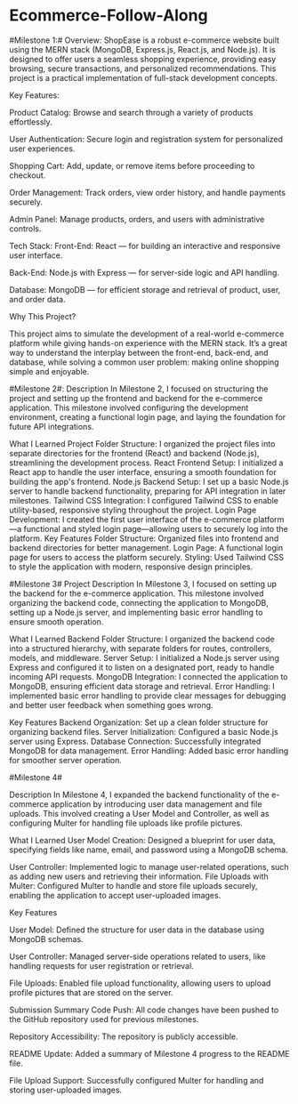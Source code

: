 # Ecommerce-Follow-Along
#Milestone 1:#
Overview:
ShopEase is a robust e-commerce website built using the MERN stack (MongoDB, Express.js, React.js, and Node.js). It is designed to offer users a seamless shopping experience, providing easy browsing, secure transactions, and personalized recommendations. This project is a practical implementation of full-stack development concepts.

Key Features:

Product Catalog: Browse and search through a variety of products effortlessly.

User Authentication: Secure login and registration system for personalized user experiences.

Shopping Cart: Add, update, or remove items before proceeding to checkout.

Order Management: Track orders, view order history, and handle payments securely.

Admin Panel: Manage products, orders, and users with administrative controls.



Tech Stack:
Front-End: React — for building an interactive and responsive user interface.

Back-End: Node.js with Express — for server-side logic and API handling.

Database: MongoDB — for efficient storage and retrieval of product, user, and order data.


Why This Project?

This project aims to simulate the development of a real-world e-commerce platform while giving hands-on experience with the MERN stack. It’s a great way to understand the interplay between the front-end, back-end, and database, while solving a common user problem: making online shopping simple and enjoyable.


#Milestone 2#:
Description
In Milestone 2, I focused on structuring the project and setting up the frontend and backend for the e-commerce application. This milestone involved configuring the development environment, creating a functional login page, and laying the foundation for future API integrations.

What I Learned
Project Folder Structure: I organized the project files into separate directories for the frontend (React) and backend (Node.js), streamlining the development process.
React Frontend Setup: I initialized a React app to handle the user interface, ensuring a smooth foundation for building the app's frontend.
Node.js Backend Setup: I set up a basic Node.js server to handle backend functionality, preparing for API integration in later milestones.
Tailwind CSS Integration: I configured Tailwind CSS to enable utility-based, responsive styling throughout the project.
Login Page Development: I created the first user interface of the e-commerce platform—a functional and styled login page—allowing users to securely log into the platform.
Key Features
Folder Structure: Organized files into frontend and backend directories for better management.
Login Page: A functional login page for users to access the platform securely.
Styling: Used Tailwind CSS to style the application with modern, responsive design principles.

#Milestone 3#
Project Description
In Milestone 3, I focused on setting up the backend for the e-commerce application. This milestone involved organizing the backend code, connecting the application to MongoDB, setting up a Node.js server, and implementing basic error handling to ensure smooth operation.

What I Learned
Backend Folder Structure: I organized the backend code into a structured hierarchy, with separate folders for routes, controllers, models, and middleware.
Server Setup: I initialized a Node.js server using Express and configured it to listen on a designated port, ready to handle incoming API requests.
MongoDB Integration: I connected the application to MongoDB, ensuring efficient data storage and retrieval.
Error Handling: I implemented basic error handling to provide clear messages for debugging and better user feedback when something goes wrong.

Key Features
Backend Organization: Set up a clean folder structure for organizing backend files.
Server Initialization: Configured a basic Node.js server using Express.
Database Connection: Successfully integrated MongoDB for data management.
Error Handling: Added basic error handling for smoother server operation.

#Milestone 4#

Description
In Milestone 4, I expanded the backend functionality of the e-commerce application by introducing user data management and file uploads. This involved creating a User Model and Controller, as well as configuring Multer for handling file uploads like profile pictures.

What I Learned
User Model Creation: Designed a blueprint for user data, specifying fields like name, email, and password using a MongoDB schema.

User Controller: Implemented logic to manage user-related operations, such as adding new users and retrieving their information.
File Uploads with Multer: Configured Multer to handle and store file uploads securely, enabling the application to accept user-uploaded images.

Key Features

User Model: Defined the structure for user data in the database using MongoDB schemas.

User Controller: Managed server-side operations related to users, like handling requests for user registration or retrieval.

File Uploads: Enabled file upload functionality, allowing users to upload profile pictures that are stored on the server.

Submission Summary
Code Push: All code changes have been pushed to the GitHub repository used for previous milestones.

Repository Accessibility: The repository is publicly accessible.

README Update: Added a summary of Milestone 4 progress to the README file.

File Upload Support: Successfully configured Multer for handling and storing user-uploaded images.
